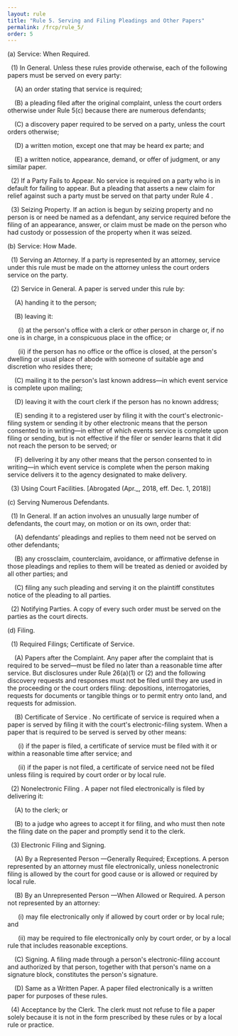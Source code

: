 ```yaml
---
layout: rule
title: "Rule 5. Serving and Filing Pleadings and Other Papers"
permalink: /frcp/rule_5/
order: 5
---
```


(a) Service: When Required.


&nbsp;&nbsp;(1) In General. Unless these rules provide otherwise, each of the following papers must be served on every party:


&nbsp;&nbsp;&nbsp;&nbsp;(A) an order stating that service is required;


&nbsp;&nbsp;&nbsp;&nbsp;(B) a pleading filed after the original complaint, unless the court orders otherwise under Rule 5(c) because there are numerous defendants;


&nbsp;&nbsp;&nbsp;&nbsp;(C) a discovery paper required to be served on a party, unless the court orders otherwise;


&nbsp;&nbsp;&nbsp;&nbsp;(D) a written motion, except one that may be heard ex parte; and


&nbsp;&nbsp;&nbsp;&nbsp;(E) a written notice, appearance, demand, or offer of judgment, or any similar paper.


&nbsp;&nbsp;(2) If a Party Fails to Appear. No service is required on a party who is in default for failing to appear. But a pleading that asserts a new claim for relief against such a party must be served on that party under Rule 4 .


&nbsp;&nbsp;(3) Seizing Property. If an action is begun by seizing property and no person is or need be named as a defendant, any service required before the filing of an appearance, answer, or claim must be made on the person who had custody or possession of the property when it was seized.


(b) Service: How Made.


&nbsp;&nbsp;(1) Serving an Attorney. If a party is represented by an attorney, service under this rule must be made on the attorney unless the court orders service on the party.


&nbsp;&nbsp;(2) Service in General. A paper is served under this rule by:


&nbsp;&nbsp;&nbsp;&nbsp;(A) handing it to the person;


&nbsp;&nbsp;&nbsp;&nbsp;(B) leaving it:


&nbsp;&nbsp;&nbsp;&nbsp;&nbsp;&nbsp;(i) at the person's office with a clerk or other person in charge or, if no one is in charge, in a conspicuous place in the office; or


&nbsp;&nbsp;&nbsp;&nbsp;&nbsp;&nbsp;(ii) if the person has no office or the office is closed, at the person's dwelling or usual place of abode with someone of suitable age and discretion who resides there;


&nbsp;&nbsp;&nbsp;&nbsp;(C) mailing it to the person's last known address—in which event service is complete upon mailing;


&nbsp;&nbsp;&nbsp;&nbsp;(D) leaving it with the court clerk if the person has no known address;


&nbsp;&nbsp;&nbsp;&nbsp;(E) sending it to a registered user by filing it with the court's electronic-filing system or sending it by other electronic means that the person consented to in writing—in either of which events service is complete upon filing or sending, but is not effective if the filer or sender learns that it did not reach the person to be served; or


&nbsp;&nbsp;&nbsp;&nbsp;(F) delivering it by any other means that the person consented to in writing—in which event service is complete when the person making service delivers it to the agency designated to make delivery.


&nbsp;&nbsp;(3) Using Court Facilities. [Abrogated (Apr._, 2018, eff. Dec. 1, 2018)]


(c) Serving Numerous Defendants.


&nbsp;&nbsp;(1) In General. If an action involves an unusually large number of defendants, the court may, on motion or on its own, order that:


&nbsp;&nbsp;&nbsp;&nbsp;(A) defendants’ pleadings and replies to them need not be served on other defendants;


&nbsp;&nbsp;&nbsp;&nbsp;(B) any crossclaim, counterclaim, avoidance, or affirmative defense in those pleadings and replies to them will be treated as denied or avoided by all other parties; and


&nbsp;&nbsp;&nbsp;&nbsp;(C) filing any such pleading and serving it on the plaintiff constitutes notice of the pleading to all parties.


&nbsp;&nbsp;(2) Notifying Parties. A copy of every such order must be served on the parties as the court directs.


(d) Filing.


&nbsp;&nbsp;(1) Required Filings; Certificate of Service.


&nbsp;&nbsp;&nbsp;&nbsp;(A) Papers after the Complaint. Any paper after the complaint that is required to be served—must be filed no later than a reasonable time after service. But disclosures under Rule 26(a)(1) or (2) and the following discovery requests and responses must not be filed until they are used in the proceeding or the court orders filing: depositions, interrogatories, requests for documents or tangible things or to permit entry onto land, and requests for admission.


&nbsp;&nbsp;&nbsp;&nbsp;(B) Certificate of Service . No certificate of service is required when a paper is served by filing it with the court's electronic-filing system. When a paper that is required to be served is served by other means:


&nbsp;&nbsp;&nbsp;&nbsp;&nbsp;&nbsp;(i) if the paper is filed, a certificate of service must be filed with it or within a reasonable time after service; and


&nbsp;&nbsp;&nbsp;&nbsp;&nbsp;&nbsp;(ii) if the paper is not filed, a certificate of service need not be filed unless filing is required by court order or by local rule.


&nbsp;&nbsp;(2) Nonelectronic Filing . A paper not filed electronically is filed by delivering it:


&nbsp;&nbsp;&nbsp;&nbsp;(A) to the clerk; or


&nbsp;&nbsp;&nbsp;&nbsp;(B) to a judge who agrees to accept it for filing, and who must then note the filing date on the paper and promptly send it to the clerk.


&nbsp;&nbsp;(3) Electronic Filing and Signing.


&nbsp;&nbsp;&nbsp;&nbsp;(A) By a Represented Person —Generally Required; Exceptions. A person represented by an attorney must file electronically, unless nonelectronic filing is allowed by the court for good cause or is allowed or required by local rule.


&nbsp;&nbsp;&nbsp;&nbsp;(B) By an Unrepresented Person —When Allowed or Required. A person not represented by an attorney:


&nbsp;&nbsp;&nbsp;&nbsp;&nbsp;&nbsp;(i) may file electronically only if allowed by court order or by local rule; and


&nbsp;&nbsp;&nbsp;&nbsp;&nbsp;&nbsp;(ii) may be required to file electronically only by court order, or by a local rule that includes reasonable exceptions.


&nbsp;&nbsp;&nbsp;&nbsp;(C) Signing. A filing made through a person's electronic-filing account and authorized by that person, together with that person's name on a signature block, constitutes the person's signature.


&nbsp;&nbsp;&nbsp;&nbsp;(D) Same as a Written Paper. A paper filed electronically is a written paper for purposes of these rules.


&nbsp;&nbsp;(4) Acceptance by the Clerk. The clerk must not refuse to file a paper solely because it is not in the form prescribed by these rules or by a local rule or practice.
